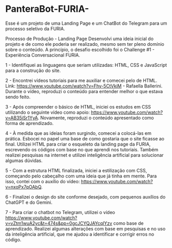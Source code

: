 # PanteraBot-FURIA-
Esse é um projeto de uma Landing Page e um ChatBot do Telegram para um processo seletivo da FURIA.

Processo de Produção - Landing Page
Desenvolvi uma ideia inicial do projeto e de como ele poderia ser realizado, mesmo sem ter pleno domínio sobre o conteúdo. A princípio, o desafio escolhido foi o Challenge #1 - Experiência Conversacional FURIA.


1 - Identifiquei as linguagens que seriam utilizadas: HTML, CSS e JavaScript para a construção do site.


2 - Encontrei vídeos tutoriais para me auxiliar e comecei pelo de HTML. Link: https://www.youtube.com/watch?v=Fhy-5CtVkiM - Rafaella Ballerini. Durante o vídeo, reproduzi o conteúdo para entender melhor o que estava sendo feito.


3 - Após compreender o básico de HTML, iniciei os estudos em CSS utilizando o seguinte vídeo como apoio: https://www.youtube.com/watch?v=AB35iSr1YyA. Novamente, reproduzi o conteúdo apresentado como forma de aprendizado.


4 - À medida que as ideias foram surgindo, comecei a colocá-las em prática. Esbocei no papel uma base de como gostaria que o site ficasse ao final. Utilizei HTML para criar o esqueleto da landing page da FURIA, escrevendo os códigos com base no que aprendi nos tutoriais. Também realizei pesquisas na internet e utilizei inteligência artificial para solucionar algumas dúvidas.


5 - Com a estrutura HTML finalizada, iniciei a estilização com CSS, começando pelo cabeçalho com uma ideia que já tinha em mente. Para isso, contei com o auxílio do vídeo: https://www.youtube.com/watch?v=nxoPx7qOAbQ.


6 - Finalizei o design do site conforme desejado, com pequenos auxílios do ChatGPT e do Gemini.


7 - Para criar o chatbot no Telegram, utilizei o vídeo https://www.youtube.com/watch?v=vZtm1wuA2yc&t=474s&pp=0gcJCYQJAYcqIYzv como base de aprendizado. Realizei algumas alterações com base em pesquisas e no uso da inteligência artificial, que me ajudou a identificar e corrigir erros no código.


